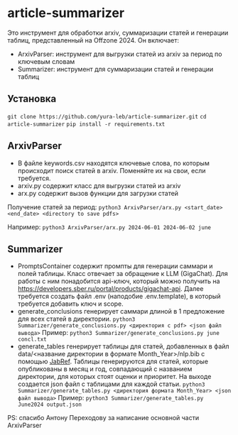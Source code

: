 # article-summarizer

Это инструмент для обработки arxiv, суммаризации статей и генерации таблиц, представленный на Offzone 2024. 
Он включает:
* ArxivParser: инструмент для выгрузки статей из arxiv за период по ключевым словам
* Summarizer: инструмент для суммаризации статей и генерации таблиц

## Установка

`git clone https://github.com/yura-leb/article-summarizer.git`
`cd article-summarizer`
`pip install -r requirements.txt`

## ArxivParser

* В файле keywords.csv находятся ключевые слова, по которым происходит поиск статей в arxiv. Поменяйте их на свои, если требуется.
* arxiv.py содержит класс для выгрузки статей из arxiv
* arx.py содержит вызов функции для загрузки статей

Получение статей за период:
`python3 ArxivParser/arx.py <start_date> <end_date> <directory to save pdfs>`

Например:
`python3 ArxivParser/arx.py 2024-06-01 2024-06-02 june`

## Summarizer

* PromptsContainer содержит промпты для генерации саммари и полей таблицы. Класс отвечает за обращение к LLM (GigaChat). Для работы с ним понадобится api-ключ, который можно получить на https://developers.sber.ru/portal/products/gigachat-api. Далее требуется создать файл .env (наподобие .env.template), в который требуется добавить ключ и scope.
* generate_conclusions генерирует саммари длиной в 1 предложение для всех статей в директории.
`python3 Summarizer/generate_conclusions.py <директория с pdf> <json файл вывода>`
Пример:
`python3 Summarizer/generate_conclusions.py june concl.txt`
* generate_tables генерирует таблицы для статей, добавленных в файл data/<название директории в формате Month_Year>/nlp.bib с помощью [JabRef](https://www.jabref.org). Таблицы генерируются для статей, которые опубликованы в месяц и год, совпадающий с названием директории, для которых стоят оценки и приоритет. На выходе создается json файл с таблицами для каждой статьи.
`python3 Summarizer/generate_tables.py <директория формата Month_Year> <json файл вывода>`
Пример:
`python3 Summarizer/generate_tables.py June2024 output.json`





PS: спасибо Антону Переходову за написание основной части ArxivParser